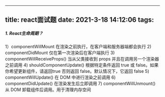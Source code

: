 <!--
 * @Author: your name
 * @Date: 2021-10-29 14:12:06
 * @LastEditTime: 2021-12-20 16:32:30
 * @LastEditors: Please set LastEditors
 * @Description: 打开koroFileHeader查看配置 进行设置: https://github.com/OBKoro1/koro1FileHeader/wiki/%E9%85%8D%E7%BD%AE
 * @FilePath: /carrblog/source/_posts/react面试题.md
-->
---
title: react面试题
date: 2021-3-18 14:12:06
tags:
---

##### 1. React生命周期？
1）componentWillMount   在渲染之前执行，在客户端和服务器端都会执行
2) componentDidMount    仅在第一次渲染后在客户端执行
3) componentWillReceiveProps()  当从父类接收到 props 并且在调用另一个渲染器之前调用
4) shouldComponentUpdate()  根据特定条件返回 true 或 false。如果你希望更新组件，请返回true 否则返回 false。默认情况下，它返回 false
5) componentWillUpdate()    在 DOM 中进行渲染之前调用
6) componentDidUpdate() 在渲染发生后立即调用
7) componentWillUnmount()   从 DOM 卸载组件后调用。用于清理内存空间